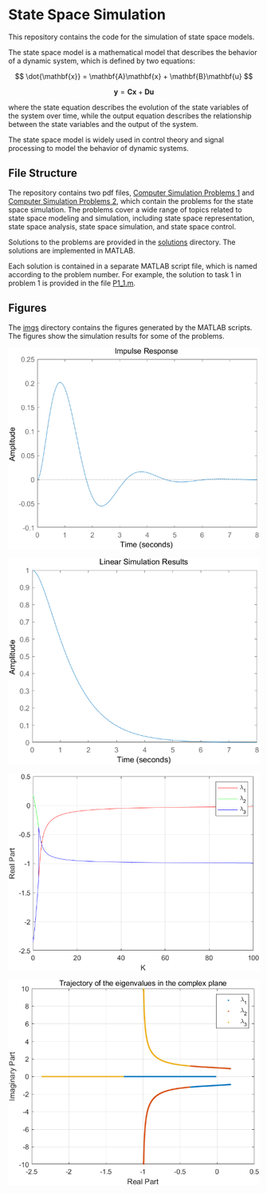# State Space Simulation
This repository contains the code for the simulation of state space models.

The state space model is a mathematical model that describes the behavior of a dynamic system, which is defined by two equations:

$$
\dot{\mathbf{x}} = \mathbf{A}\mathbf{x} + \mathbf{B}\mathbf{u}
$$

$$
\mathbf{y} = \mathbf{C}\mathbf{x} + \mathbf{D}\mathbf{u}
$$

where the state equation describes the evolution of the state variables of the system over time, while the output equation describes the relationship between the state variables and the output of the system.

The state space model is widely used in control theory and signal processing to model the behavior of dynamic systems.

## File Structure
The repository contains two pdf files, [Computer Simulation Problems 1](./Computer%20Simulation%20Problems%201.pdf) and [Computer Simulation Problems 2](./Computer%20Simulation%20Problems%202.pdf), which contain the problems for the state space simulation. The problems cover a wide range of topics related to state space modeling and simulation, including state space representation, state space analysis, state space simulation, and state space control.

Solutions to the problems are provided in the [solutions](./solutions) directory. The solutions are implemented in MATLAB.

Each solution is contained in a separate MATLAB script file, which is named according to the problem number. For example, the solution to task 1 in problem 1 is provided in the file [P1_1.m](./solutions/P1_1.m).

## Figures
The [imgs](./imgs) directory contains the figures generated by the MATLAB scripts. The figures show the simulation results for some of the problems.

![](./imgs/impulse_response.png)

![](./imgs/zero_input_response.png)

![](./imgs/eigenvalues.png)

![](./imgs/root_locus.png)
